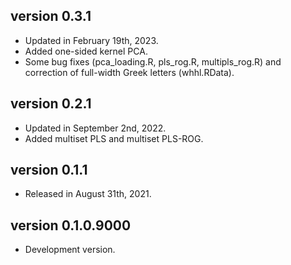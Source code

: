 ## version 0.3.1

- Updated in February 19th, 2023.
- Added one-sided kernel PCA.
- Some bug fixes (pca_loading.R, pls_rog.R, multipls_rog.R) and correction of full-width Greek letters (whhl.RData).

## version 0.2.1

- Updated in September 2nd, 2022.
- Added multiset PLS and multiset PLS-ROG.

## version 0.1.1

- Released in August 31th, 2021.

## version 0.1.0.9000

- Development version.

